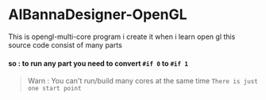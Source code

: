 # AlBannaDesigner-OpenGL
This is opengl-multi-core  program i create it when i learn open gl
this source code consist of many parts 
#### so : to run any part you need to convert `#if 0` to `#if 1` 
> Warn : You can't run/build many cores at the same time `There is just one start point`
